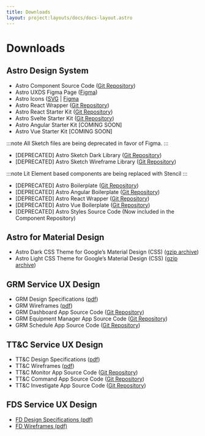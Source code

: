 ```yaml
---
title: Downloads
layout: project:layouts/docs/docs-layout.astro
---
```


# Downloads

## Astro Design System

- Astro Component Source Code ([Git Repository](https://github.com/RocketCommunicationsInc/astro-components))
- Astro UXDS Figma Page ([Figma](https://www.figma.com/community/file/1014254163928270411))
- Astro Icons ([SVG](https://github.com/RocketCommunicationsInc/astro/tree/main/packages/web-components/src/icons) | [Figma](https://www.figma.com/community/file/1022883566772542677)
- Astro React Wrapper ([Git Repository](https://github.com/RocketCommunicationsInc/astro/tree/main/packages/react))
- Astro React Starter Kit ([Git Repository](https://github.com/RocketCommunicationsInc/astro/blob/main/packages/starter-kits/react-starter/README.md))
- Astro Svelte Starter Kit ([Git Repository](https://github.com/RocketCommunicationsInc/astro/blob/main/packages/starter-kits/svelte-starter/README.md))
- Astro Angular Starter Kit \[COMING SOON\]
- Astro Vue Starter Kit \[COMING SOON\]

:::note
All Sketch files are being deprecated in favor of Figma.
:::

- \[DEPRECATED\] Astro Sketch Dark Library ([Git Repository](https://github.com/RocketCommunicationsInc/astro-design-resources/tree/master/Sketch))
- \[DEPRECATED\] Astro Sketch Wireframe Library ([Git Repository](https://github.com/RocketCommunicationsInc/astro-design-resources/tree/master/Sketch))

:::note
Lit Element based components are being replaced with Stencil
:::

- \[DEPRECATED\] Astro Boilerplate ([Git Repository](https://github.com/RocketCommunicationsInc/astro-boilerplate))
- \[DEPRECATED\] Astro Angular Boilerplate ([Git Repository](https://github.com/RocketCommunicationsInc/astro-boilerplate-angular))
- \[DEPRECATED\] Astro React Wrapper ([Git Repository](https://github.com/RocketCommunicationsInc/astro-boilerplate-react))
- \[DEPRECATED\] Astro Vue Boilerplate ([Git Repository](https://github.com/RocketCommunicationsInc/astro-boilerplate-vue))
- \[DEPRECATED\] Astro Styles Source Code (Now included in the Component Repository)

## Astro for Material Design

- Astro Dark CSS Theme for Google’s Material Design (CSS) ([gzip archive](https://astro-material.netlify.app/darkTheme.zip))
- Astro Light CSS Theme for Google’s Material Design (CSS) ([gzip archive](https://astro-material-light.netlify.app/lightTheme.zip))

## GRM Service UX Design

- GRM Design Specifications ([pdf](https://s3-us-west-2.amazonaws.com/com.rocketcom.astrouxds/attachments/grm-specifications.pdf))
- GRM Wireframes ([pdf](https://s3-us-west-2.amazonaws.com/com.rocketcom.astrouxds/downloads/grm-wireframes.pdf))
- GRM Dashboard App Source Code ([Git Repository](https://bitbucket.org/rocketcom/grm-sample-apps-dashboard/src/master/))
- GRM Equipment Manager App Source Code ([Git Repository](https://bitbucket.org/rocketcom/grm-sample-apps-equipment/src/master/))
- GRM Schedule App Source Code ([Git Repository](https://bitbucket.org/rocketcom/grm-sample-apps-schedule/src/master/))

## TT&C Service UX Design

- TT&C Design Specifications ([pdf](https://s3-us-west-2.amazonaws.com/com.rocketcom.astrouxds/downloads/ttc-specifications.pdf))
- TT&C Wireframes ([pdf](https://s3-us-west-2.amazonaws.com/com.rocketcom.astrouxds/downloads/ttc-wireframes.pdf))
- TT&C Monitor App Source Code ([Git Repository](https://bitbucket.org/rocketcom/tt-c-monitor/src/master/))
- TT&C Command App Source Code ([Git Repository](https://bitbucket.org/rocketcom/tt-c-command/src/master/))
- TT&C Investigate App Source Code ([Git Repository](https://bitbucket.org/rocketcom/tt-c-investigate/src/master/))

## FDS Service UX Design

- [FD Design Specifications (pdf)](https://s3-us-west-2.amazonaws.com/com.rocketcom.astrouxds/downloads/fds-specifications.pdf)
- [FD Wireframes (pdf)](https://s3-us-west-2.amazonaws.com/com.rocketcom.astrouxds/downloads/fds-wireframes.pdf)
